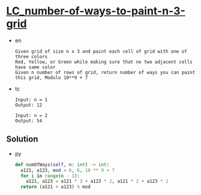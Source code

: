 # [LC_number-of-ways-to-paint-n-3-grid](https://leetcode.com/problems/number-of-ways-to-paint-n-3-grid)

* en

  ```en
  Given grid of size n x 3 and paint each cell of grid with one of three colors
  Red, Yellow, or Green while making sure that no two adjacent cells have same color
  Given n number of rows of grid, return number of ways you can paint this grid, Modulo 10**9 + 7
  ```

* tc

  ```tc
  Input: n = 1
  Output: 12

  Input: n = 2
  Output: 54
  ```

## Solution

* py

  ```py
  def numOfWays(self, n: int) -> int:
    a121, a123, mod = 6, 6, 10 ** 9 + 7
    for i in range(n - 1):
      a121, a123 = a121 * 3 + a123 * 2, a121 * 2 + a123 * 2
    return (a121 + a123) % mod
  ```
